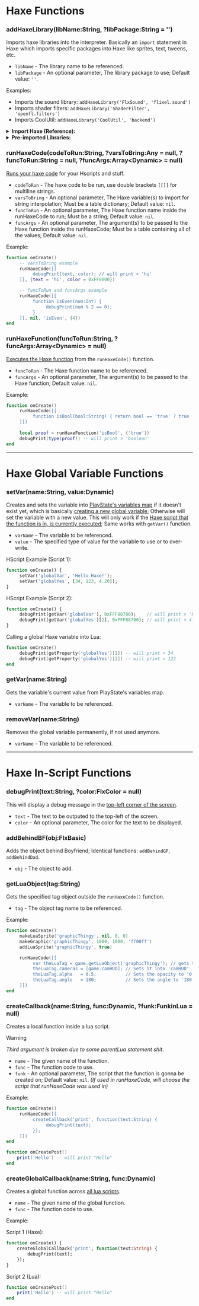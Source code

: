 # Haxe Functions
### addHaxeLibrary(libName:String, ?libPackage:String = '')
Imports haxe libraries into the interpreter. Basically an `import` statement in Haxe which imports specific packages into Haxe like sprites, text, tweens, etc.

- `libName` - The library name to be referenced.
- `libPackage` - An optional parameter, The library package to use; Default value: `''`.

Examples:
- Imports the sound library: `addHaxeLibrary('FlxSound', 'flixel.sound')`
- Imports shader filters: `addHaxeLibrary('ShaderFilter', 'openfl.filters')`
- Imports CoolUtil: `addHaxeLibrary('CoolUtil', 'backend')`

<details><summary><b>Import Haxe (Reference):</b></summary>
<p>

```haxe
package; // they are directories that contain modules, i dunno how it works, but very important to use.

// import library_package.library_name | <-- That's the syntax
import flixel.sound.FlxSound;       // Imports the sound package
import openfl.filters.ShaderFilter; // Imports the shader filter package
import backend.CoolUtil;            // Imports CoolUtil haxe file

// Also the semi colon ';' character is very important when declaring functions, packages, variables, etc.
```

</p>
</details>

<details><summary><b>Pre-imported Libraries:</b></summary>
<p>

```haxe
import flixel.FlxG;
import flixel.math.FlxMath;
import flixel.FlxSprite;
import flixel.FlxCamera;
import backend.PsychCamera;
import flixel.util.FlxTimer;
import flixel.tweens.FlxTween;
import flixel.tweens.FlxEase;
import psychlua.HScript.CustomFlxColor; // Not the actual FlxColor, since it is an Abstract (HScript can't use Abstracts), which means some functions and variables from FlxColor will be missing.
import backend.BaseStage.Countdown;
import states.PlayState;
import backend.Paths;
import backend.Conductor;
import backend.ClientPrefs;
import backend.Achievements;
import objects.Character;
import objects.Alphabet;
import objects.Note;
import psychlua.CustomSubstate;
import flixel.addons.display.FlxRuntimeShader;
import openfl.filters.ShaderFilter;
import StringTools;
import flxanimate.FlxAnimate;
```

</p>
</details>

### runHaxeCode(codeToRun:String, ?varsToBring:Any = null, ?funcToRun:String = null, ?funcArgs:Array\<Dynamic\> = null)
<ins>Runs your haxe code</ins> for your Hscripts and stuff.

- `codeToRun` - The haxe code to be run, use double brackets `[[]]` for multiline strings.
- `varsToBring` - An optional parameter, The Haxe variable(s) to import for string interpolation; Must be a table dictionary; Default value: `nil`.
- `funcToRun` - An optional parameter, The Haxe function name inside the runHaxeCode to run; Must be a string; Default value: `nil`.
- `funcArgs` - An optional parameter, The argument(s) to be passed to the Haxe function inside the runHaxeCode; Must be a table containing all of the values; Default value: `nil`.

Example:
```lua
function onCreate()
     -- varsToBring example
     runHaxeCode([[
          debugPrint(text, color); // will print > 'hi'
     ]], {text = 'hi', color = 0xFF0000})

     -- funcToRun and funcArgs example
     runHaxeCode([[
          function isEven(num:Int) {
               debugPrint(num % 2 == 0);
          }
     ]], nil, 'isEven', {4})
end
```

### runHaxeFunction(funcToRun:String, ?funcArgs:Array\<Dynamic\> = null)
<ins>Executes the Haxe function</ins> from the `runHaxeCode()` function.

- `funcToRun` - The Haxe function name to be referenced.
- `funcArgs` - An optional parameter, The argument(s) to be passed to the Haxe function; Default value: `nil`.

Example:
```lua
function onCreate()
     runHaxeCode([[
          function isBool(bool:String) { return bool == 'true' ? true : false; }
     ]])
     
     local proof = runHaxeFunction('isBool', {'true'})
     debugPrint(type(proof)) -- will print > 'boolean'
end
```

***

# Haxe Global Variable Functions
### setVar(name:String, value:Dynamic)
Creates and sets the variable into <ins>PlayState's variables map</ins> if it doesn't exist yet, which is basically <ins>creating a new global variable</ins>; Otherwise will set the variable with a new value. This will only work if the <ins>Haxe script that the function is in, is currently executed</ins>; Same works with `getVar()` function.

- `varName` - The variable to be referenced.
- `value` - The specified type of value for the variable to use or to over-write.

HScript Example (Script 1):
```haxe
function onCreate() {
     setVar('globalVar', 'Hello Haxe!');
     setVar('globalYes', [34, 123, 4.20]);
}
```

HScript Example (Script 2):
```haxe
function onCreate() {
     debugPrint(getVar('globalVar'), 0xFFF88700);    // will print > 'Hello Haxe!'
     debugPrint(getVar('globalYes')[2], 0xFFF88700); // will print > 4.20
}
```

Calling a global Haxe variable into Lua:
```lua
function onCreate()
     debugPrint(getProperty('globalYes')[1]) -- will print > 34
     debugPrint(getProperty('globalYes')[2]) -- will print > 123
end
```

### getVar(name:String)
Gets the variable's current value from PlayState's variables map.

- `varName` - The variable to be referenced.

### removeVar(name:String)
Removes the global variable permanently, if not used anymore.

- `varName` - The variable to be referenced.

***

# Haxe In-Script Functions
### debugPrint(text:String, ?color:FlxColor = null)
This will display a debug message in the <ins>top-left corner of the screen</ins>.

- `text` - The text to be outputed to the top-left of the screen.
- `color` - An optional parameter, The color for the text to be displayed.

### addBehindBF(obj:FlxBasic)
Adds the object behind Boyfriend; Identical functions: `addBehindGF`, `addBehindDad`.

- `obj` - The object to add.

### getLuaObject(tag:String)
Gets the specified tag object outside the `runHaxeCode()` function.

- `tag` - The object tag name to be referenced.

Example:
```lua
function onCreate()
     makeLuaSprite('graphicThingy', nil, 0, 0)
     makeGraphic('graphicThingy', 1000, 1000, 'ff00ff')
     addLuaSprite('graphicThingy', true)

     runHaxeCode([[
          var theLuaTag = game.getLuaObject('graphicThingy'); // gets the lua tag
          theLuaTag.cameras = [game.camHUD]; // Sets it into 'camHUD'
          theLuaTag.alpha   = 0.5;           // Sets the opacity to '0.5'
          theLuaTag.angle   = 180;           // Sets the angle to '180'
     ]])
end
```

### createCallback(name:String, func:Dynamic, ?funk:FunkinLua = null)
Creates a local function inside a lua script.

> [!WARNING]
> _Third argument is broken due to some parentLua statement shit_.

- `name` - The given name of the function.
- `func` - The function code to use.
- `funk` - An optional parameter, The script that the function is gonna be created on; Default value: `nil`. _(If used in runHaxeCode, will choose the script that runHaxeCode was used in)_

Example:

```lua
function onCreate()
     runHaxeCode([[
          createCallback('print', function(text:String) {
               debugPrint(text);
          });
     ]])
end

function onCreatePost()
    print('Hello') -- will print "Hello"
end
```

### createGlobalCallback(name:String, func:Dynamic)
Creates a global function across <ins>all lua scripts</ins>.

- `name` - The given name of the global function.
- `func` - The function code to use.

Example:

Script 1 (Haxe):
```haxe
function onCreate() {
    createGlobalCallback('print', function(text:String) {
        debugPrint(text);
    });
}
```

Script 2 (Lua):
```lua
function onCreatePost()
    print('Hello') -- will print "Hello"
end
```